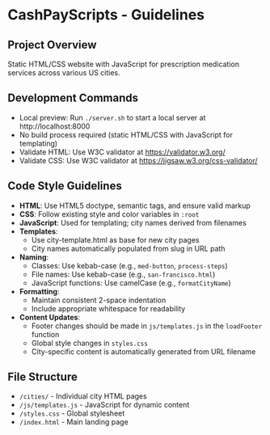 # CashPayScripts - Guidelines

## Project Overview
Static HTML/CSS website with JavaScript for prescription medication services across various US cities.

## Development Commands
- Local preview: Run `./server.sh` to start a local server at http://localhost:8000
- No build process required (static HTML/CSS with JavaScript for templating)
- Validate HTML: Use W3C validator at https://validator.w3.org/
- Validate CSS: Use W3C validator at https://jigsaw.w3.org/css-validator/

## Code Style Guidelines
- **HTML**: Use HTML5 doctype, semantic tags, and ensure valid markup
- **CSS**: Follow existing style and color variables in `:root`
- **JavaScript**: Used for templating; city names derived from filenames
- **Templates**: 
  - Use city-template.html as base for new city pages
  - City names automatically populated from slug in URL path
- **Naming**:
  - Classes: Use kebab-case (e.g., `med-button`, `process-steps`)
  - File names: Use kebab-case (e.g., `san-francisco.html`)
  - JavaScript functions: Use camelCase (e.g., `formatCityName`)
- **Formatting**:
  - Maintain consistent 2-space indentation
  - Include appropriate whitespace for readability
- **Content Updates**:
  - Footer changes should be made in `js/templates.js` in the `loadFooter` function
  - Global style changes in `styles.css`
  - City-specific content is automatically generated from URL filename

## File Structure
- `/cities/` - Individual city HTML pages
- `/js/templates.js` - JavaScript for dynamic content
- `/styles.css` - Global stylesheet
- `/index.html` - Main landing page